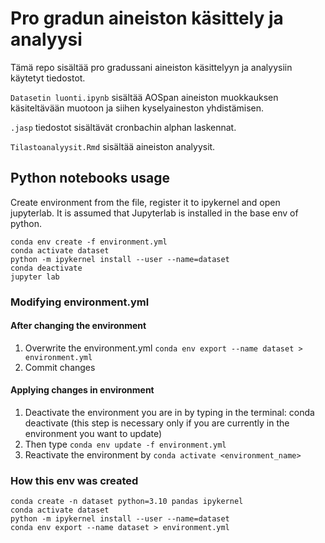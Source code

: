 # Pro gradun aineiston käsittely ja analyysi
Tämä repo sisältää pro gradussani aineiston käsittelyyn ja analyysiin käytetyt tiedostot. 

``Datasetin luonti.ipynb`` sisältää AOSpan aineiston muokkauksen käsiteltävään muotoon ja siihen kyselyaineston yhdistämisen. 

``.jasp`` tiedostot sisältävät cronbachin alphan laskennat.

``Tilastoanalyysit.Rmd`` sisältää aineiston analyysit.


## Python notebooks usage
Create environment from the file, register it to ipykernel and open jupyterlab. It is assumed that Jupyterlab is installed in the base env of python.
```
conda env create -f environment.yml
conda activate dataset
python -m ipykernel install --user --name=dataset
conda deactivate
jupyter lab
```

### Modifying environment.yml

#### After changing the environment
1. Overwrite the environment.yml
``conda env export --name dataset > environment.yml``
2. Commit changes
#### Applying changes in environment
1. Deactivate the environment you are in by typing in the terminal: conda deactivate (this step is necessary only if you are currently in the environment you want to update)
2. Then type ``conda env update -f environment.yml``
3. Reactivate the environment by ``conda activate <environment_name>``
### How this env was created
```
conda create -n dataset python=3.10 pandas ipykernel
conda activate dataset
python -m ipykernel install --user --name=dataset
conda env export --name dataset > environment.yml
```
